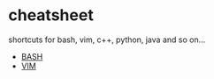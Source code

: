 # cheatsheet

shortcuts for bash, vim, c++, python, java and so on...

- [BASH](bash.md)
- [VIM](vim.md)
